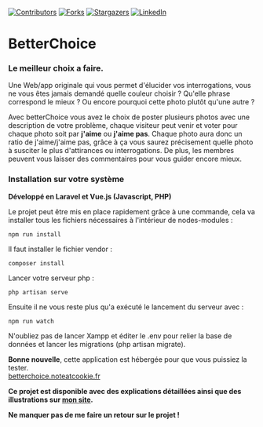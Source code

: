 
[![Contributors][contributors-shield]][contributors-url]
[![Forks][forks-shield]][forks-url]
[![Stargazers][stars-shield]][stars-url]
[![LinkedIn][linkedin-shield]][linkedin-url]

# BetterChoice

### Le meilleur choix a faire.

Une Web/app originale qui vous permet d'élucider vos interrogations, vous ne vous êtes jamais demandé quelle couleur choisir ?
Qu'elle phrase correspond le mieux ? Ou encore pourquoi cette photo plutôt qu'une autre ?

Avec betterChoice vous avez le choix de poster plusieurs photos avec une description de votre problème, chaque visiteur peut
venir et voter pour chaque photo soit par **j'aime** ou **j'aime pas**. Chaque photo aura donc un ratio de j'aime/j'aime pas,
grâce à ça vous saurez précisement quelle photo à susciter le plus d'attirances ou interrogations.
De plus, les membres peuvent vous laisser des commentaires pour vous guider encore mieux.

### Installation sur votre système
**Développé en Laravel et Vue.js (Javascript, PHP)** <br>

Le projet peut être mis en place rapidement grâce à une commande, cela va installer tous les fichiers nécessaires à l'intérieur 
de nodes-modules :
```
npm run install
```

Il faut installer le fichier vendor :
```
composer install
```
Lancer votre serveur php :
```
php artisan serve
```
Ensuite il ne vous reste plus qu'a exécuté le lancement du serveur avec :
```
npm run watch
```

N'oubliez pas de lancer Xampp et éditer le .env pour relier la base de données et lancer les migrations (php artisan migrate).

**Bonne nouvelle**, cette application est hébergée pour que vous puissiez la tester.<br>
[betterchoice.noteatcookie.fr](betterchoice.noteatcookie.fr)

**Ce projet est disponible avec des explications détaillées ainsi que des illustrations sur [mon site](https://www.rollet-raphael.com/project).**

**Ne manquer pas de me faire un retour sur le projet !**


<!-- MARKDOWN LINKS & IMAGES -->
<!-- https://www.markdownguide.org/basic-syntax/#reference-style-links -->
[contributors-shield]: https://img.shields.io/github/contributors/deeluxe74/RateMyJob.svg?style=for-the-badge
[contributors-url]: https://github.com/deeluxe74/RateMyJob/graphs/contributors
[forks-shield]: https://img.shields.io/github/forks/deeluxe74/RateMyJob.svg?style=for-the-badge
[forks-url]: https://github.com/deeluxe74/RateMyJob/network/members
[stars-shield]: https://img.shields.io/github/stars/deeluxe74/RateMyJob.svg?style=for-the-badge
[stars-url]: https://github.com/deeluxe74/RateMyJob/stargazers

[linkedin-shield]: https://img.shields.io/badge/-LinkedIn-black.svg?style=for-the-badge&logo=linkedin&colorB=555
[linkedin-url]: https://www.linkedin.com/in/rollet-raphael/
[product-screenshot]: images/screenshot.png
